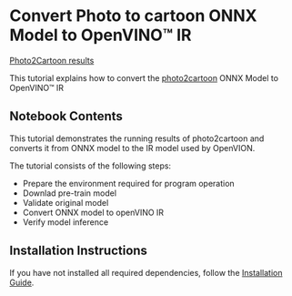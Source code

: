 # Convert Photo to cartoon ONNX Model to OpenVINO™ IR

[Photo2Cartoon results](https://user-images.githubusercontent.com/52159774/225785418-3e4d223e-572e-4bb5-bb3f-508e80d08a70.png)

This tutorial explains how to convert the [photo2cartoon](https://github.com/minivision-ai/photo2cartoon) ONNX Model to OpenVINO™ IR


## Notebook Contents

This tutorial demonstrates the running results of photo2cartoon and converts it from ONNX model to the IR model used by OpenVION.

The tutorial consists of the following steps:
- Prepare the environment required for program operation 
- Downlad pre-train model
- Validate original model
- Convert ONNX model to openVINO IR
- Verify model inference

## Installation Instructions

If you have not installed all required dependencies, follow the [Installation Guide](../../README.md).

